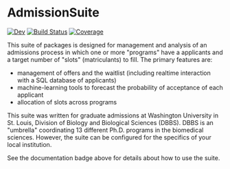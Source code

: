# AdmissionSuite

[![Dev](https://img.shields.io/badge/docs-dev-blue.svg)](https://timholy.github.io/AdmissionSuite.jl/dev)
[![Build Status](https://github.com/timholy/AdmissionSuite.jl/workflows/CI/badge.svg)](https://github.com/timholy/AdmissionSuite.jl/actions)
[![Coverage](https://codecov.io/gh/timholy/AdmissionSuite.jl/branch/main/graph/badge.svg?token=AdpeX8uLqa)](https://codecov.io/gh/timholy/AdmissionSuite.jl)

This suite of packages is designed for management and analysis of an admissions process in which one or more "programs" have a applicants and a target number of "slots" (matriculants) to fill. The primary features are:

- management of offers and the waitlist (including realtime interaction with a SQL database of applicants)
- machine-learning tools to forecast the probability of acceptance of each applicant
- allocation of slots across programs

This suite was written for graduate admissions at Washington University in St. Louis, Division of Biology and Biological Sciences (DBBS).
DBBS is an "umbrella" coordinating 13 different Ph.D. programs in the biomedical sciences. However, the suite can be configured for the specifics of your local institution.

See the documentation badge above for details about how to use the suite.
